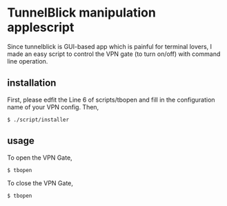 # TunnelBlick manipulation applescript

Since tunnelblick is GUI-based app which is painful for terminal lovers, I made an easy script to control the VPN gate (to turn on/off) with command line operation.

## installation

First, please edfit the Line 6 of scripts/tbopen and fill in the configuration name of your VPN config.
Then, 

```
$ ./script/installer
```

## usage
To open the VPN Gate, 

```
$ tbopen
```


To close the VPN Gate, 

```
$ tbopen
```
